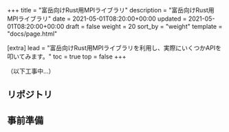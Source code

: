 +++
title = "富岳向けRust用MPIライブラリ"
description = "富岳向けRust用MPIライブラリ"
date = 2021-05-01T08:20:00+00:00
updated = 2021-05-01T08:20:00+00:00
draft = false
weight = 20
sort_by = "weight"
template = "docs/page.html"

[extra]
lead = "富岳向けRust用MPIライブラリを利用し、実際にいくつかAPIを叩いてみます。"
toc = true
top = false
+++

（以下工事中…）

## リポジトリ

## 事前準備
